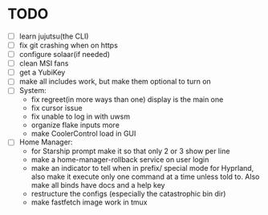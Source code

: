 # TODO

- [ ] learn jujutsu(the CLI)
- [ ] fix git crashing when on https
- [ ] configure solaar(if needed)
- [ ] clean MSI fans
- [ ] get a YubiKey
- [ ] make all includes work, but make them optional to turn on
- [ ] System:
  - fix regreet(in more ways than one) display is the main one
  - fix cursor issue
  - fix unable to log in with uwsm
  - organize flake inputs more
  - make CoolerControl load in GUI
- [ ] Home Manager:
  - for Starship prompt make it so that only 2 or 3 show per line
  - make a home-manager-rollback service on user login
  - make an indicator to tell when in prefix/ special mode for Hyprland,
    also make it execute only one command at a time unless told to. Also
    make all binds have docs and a help key
  - restructure the configs (especially the catastrophic bin dir)
  - make fastfetch image work in tmux
